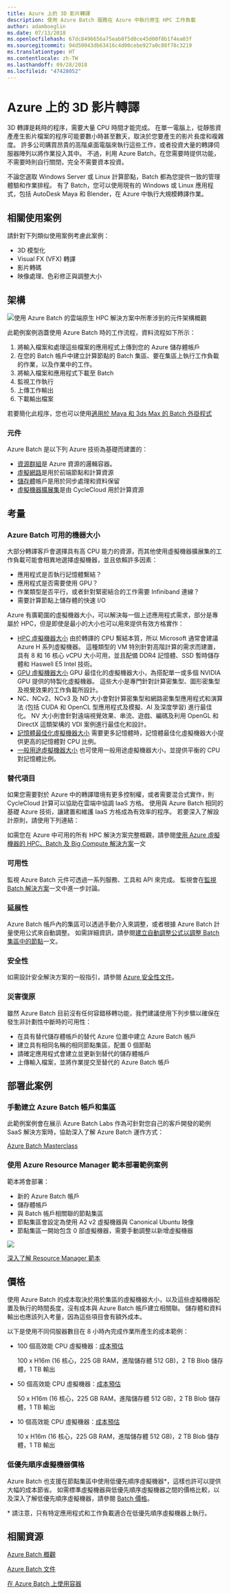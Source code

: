 ```yaml
---
title: Azure 上的 3D 影片轉譯
description: 使用 Azure Batch 服務在 Azure 中執行原生 HPC 工作負載
author: adamboeglin
ms.date: 07/13/2018
ms.openlocfilehash: 67dc8496656a75eab8f5d0ce45d00f8b1f4ea03f
ms.sourcegitcommit: 94d50043db63416c4d00cebe927a0c88f78c3219
ms.translationtype: HT
ms.contentlocale: zh-TW
ms.lasthandoff: 09/28/2018
ms.locfileid: "47428052"
---
```

# <a name="3d-video-rendering-on-azure"></a>Azure 上的 3D 影片轉譯

3D 轉譯是耗時的程序，需要大量 CPU 時間才能完成。  在單一電腦上，從靜態資產產生影片檔案的程序可能要數小時甚至數天，取決於您要產生的影片長度和複雜度。  許多公司購買昂貴的高階桌面電腦來執行這些工作，或者投資大量的轉譯伺服器陣列以將作業投入其中。  不過，利用 Azure Batch，在您需要時提供功能，不需要時則自行關閉，完全不需要資本投資。

不論您選取 Windows Server 或 Linux 計算節點，Batch 都為您提供一致的管理體驗和作業排程。 有了 Batch，您可以使用現有的 Windows 或 Linux 應用程式，包括 AutoDesk Maya 和 Blender，在 Azure 中執行大規模轉譯作業。

## <a name="related-use-cases"></a>相關使用案例

請針對下列類似使用案例考慮此案例：

* 3D 模型化
* Visual FX (VFX) 轉譯
* 影片轉碼
* 映像處理、色彩修正與調整大小

## <a name="architecture"></a>架構

![使用 Azure Batch 的雲端原生 HPC 解決方案中所牽涉到的元件架構概觀][architecture]

此範例案例涵蓋使用 Azure Batch 時的工作流程，資料流程如下所示：

1. 將輸入檔案和處理這些檔案的應用程式上傳到您的 Azure 儲存體帳戶
2. 在您的 Batch 帳戶中建立計算節點的 Batch 集區、要在集區上執行工作負載的作業，以及作業中的工作。
3. 將輸入檔案和應用程式下載至 Batch
4. 監視工作執行
5. 上傳工作輸出
6. 下載輸出檔案

若要簡化此程序，您也可以使用[適用於 Maya 和 3ds Max 的 Batch 外掛程式][batch-plugins]

### <a name="components"></a>元件

Azure Batch 是以下列 Azure 技術為基礎而建置的：

* [資源群組][resource-groups]是 Azure 資源的邏輯容器。
* [虛擬網路][vnet]是用於前端節點和計算資源
* [儲存體][storage]帳戶是用於同步處理和資料保留
* [虛擬機器擴展集][vmss]是由 CycleCloud 用於計算資源

## <a name="considerations"></a>考量

### <a name="machine-sizes-available-for-azure-batch"></a>Azure Batch 可用的機器大小

大部分轉譯客戶會選擇具有高 CPU 能力的資源，而其他使用虛擬機器擴展集的工作負載可能會相異地選擇虛擬機器，並且依賴許多因素：

* 應用程式是否執行記憶體繫結？
* 應用程式是否需要使用 GPU？ 
* 作業類型是否平行，或者針對緊密結合的工作需要 Infiniband 連線？
* 需要計算節點上儲存體的快速 I/O

Azure 有廣範圍的虛擬機器大小，可以解決每一個上述應用程式需求，部分是專屬於 HPC，但是即使是最小的大小也可以用來提供有效方格實作：

* [HPC 虛擬機器大小][compute-hpc] 由於轉譯的 CPU 繫結本質，所以 Microsoft 通常會建議 Azure H 系列虛擬機器。  這種類型的 VM 特別針對高階計算的需求而建置，具有 8 和 16 核心 vCPU 大小可用，並且配備 DDR4 記憶體、SSD 暫時儲存體和 Haswell E5 Intel 技術。
* [GPU 虛擬機器大小][compute-gpu] GPU 最佳化的虛擬機器大小，為搭配單一或多個 NVIDIA GPU 提供的特製化虛擬機器。 這些大小是專門針對計算密集型、圖形密集型及視覺效果的工作負載所設計。
* NC、NCv2、NCv3 及 ND 大小會對計算密集型和網路密集型應用程式和演算法 (包括 CUDA 和 OpenCL 型應用程式及模擬、AI 及深度學習) 進行最佳化。 NV 大小則會針對遠端視覺效果、串流、遊戲、編碼及利用 OpenGL 和 DirectX 這類架構的 VDI 案例進行最佳化和設計。
* [記憶體最佳化虛擬機器大小][compute-memory] 需要更多記憶體時，記憶體最佳化虛擬機器大小提供更高的記憶體對 CPU 比例。
* [一般用途虛擬機器大小][compute-general] 也可使用一般用途虛擬機器大小，並提供平衡的 CPU 對記憶體比例。

### <a name="alternatives"></a>替代項目

如果您需要對於 Azure 中的轉譯環境有更多控制權，或者需要混合式實作，則 CycleCloud 計算可以協助在雲端中協調 IaaS 方格。 使用與 Azure Batch 相同的基礎 Azure 技術，讓建置和維護 IaaS 方格成為有效率的程序。 若要深入了解設計原則，請使用下列連結：

如需您在 Azure 中可用的所有 HPC 解決方案完整概觀，請參閱[使用 Azure 虛擬機器的 HPC、Batch 及 Big Compute 解決方案][hpc-alt-solutions]一文

### <a name="availability"></a>可用性

監視 Azure Batch 元件可透過一系列服務、工具和 API 來完成。 監視會在[監視 Batch 解決方案][batch-monitor]一文中進一步討論。

### <a name="scalability"></a>延展性

Azure Batch 帳戶內的集區可以透過手動介入來調整，或者根據 Azure Batch 計量使用公式來自動調整。 如需詳細資訊，請參閱[建立自動調整公式以調整 Batch 集區中的節點][batch-scaling]一文。

### <a name="security"></a>安全性

如需設計安全解決方案的一般指引，請參閱 [Azure 安全性文件][security]。

### <a name="resiliency"></a>災害復原

雖然 Azure Batch 目前沒有任何容錯移轉功能，我們建議使用下列步驟以確保在發生非計劃性中斷時的可用性：

* 在具有替代儲存體帳戶的替代 Azure 位置中建立 Azure Batch 帳戶
* 建立具有相同名稱的相同節點集區，配置 0 個節點
* 請確定應用程式會建立並更新到替代的儲存體帳戶
* 上傳輸入檔案，並將作業提交至替代的 Azure Batch 帳戶

## <a name="deploy-this-scenario"></a>部署此案例

### <a name="creating-an-azure-batch-account-and-pools-manually"></a>手動建立 Azure Batch 帳戶和集區

此範例案例會在展示 Azure Batch Labs 作為可針對您自己的客戶開發的範例 SaaS 解決方案時，協助深入了解 Azure Batch 運作方式：

[Azure Batch Masterclass][batch-labs-masterclass]

### <a name="deploying-the-sample-scenario-using-an-azure-resource-manager-template"></a>使用 Azure Resource Manager 範本部署範例案例

範本將會部署：

* 新的 Azure Batch 帳戶
* 儲存體帳戶
* 與 Batch 帳戶相關聯的節點集區
* 節點集區會設定為使用 A2 v2 虛擬機器與 Canonical Ubuntu 映像
* 節點集區一開始包含 0 部虛擬機器，需要手動調整以新增虛擬機器

<a href="https://portal.azure.com/#create/Microsoft.Template/uri/https%3A%2F%2Fraw.githubusercontent.com%2Fmspnp%2Fsolution-architectures%2Fmaster%2Fhpc%2Fbatchcreatewithpools.json" target="_blank">
    <img src="https://azuredeploy.net/deploybutton.png"/>
</a>

[深入了解 Resource Manager 範本][azure-arm-templates]

## <a name="pricing"></a>價格

使用 Azure Batch 的成本取決於用於集區的虛擬機器大小，以及這些虛擬機器配置及執行的時間長度，沒有成本與 Azure Batch 帳戶建立相關聯。 儲存體和資料輸出也應該列入考量，因為這些項目會有額外成本。

以下是使用不同伺服器數目在 8 小時內完成作業所產生的成本範例：

* 100 個高效能 CPU 虛擬機器：[成本預估][hpc-est-high]

  100 x H16m (16 核心，225 GB RAM，進階儲存體 512 GB)，2 TB Blob 儲存體，1 TB 輸出

* 50 個高效能 CPU 虛擬機器：[成本預估][hpc-est-med]

  50 x H16m (16 核心，225 GB RAM，進階儲存體 512 GB)，2 TB Blob 儲存體，1 TB 輸出

* 10 個高效能 CPU 虛擬機器：[成本預估][hpc-est-low]
  
  10 x H16m (16 核心，225 GB RAM，進階儲存體 512 GB)，2 TB Blob 儲存體，1 TB 輸出

### <a name="low-priority-vm-pricing"></a>低優先順序虛擬機器價格

Azure Batch 也支援在節點集區中使用低優先順序虛擬機器*，這樣也許可以提供大幅的成本節省。 如需標準虛擬機器與低優先順序虛擬機器之間的價格比較，以及深入了解低優先順序虛擬機器，請參閱 [Batch 價格][batch-pricing]。

\* 請注意，只有特定應用程式和工作負載適合在低優先順序虛擬機器上執行。

## <a name="related-resources"></a>相關資源

[Azure Batch 概觀][batch-overview]

[Azure Batch 文件][batch-doc]

[在 Azure Batch 上使用容器][batch-containers]

<!-- links -->
[architecture]: ./media/native-hpc-ref-arch.png
[resource-groups]: /azure/azure-resource-manager/resource-group-overview
[security]: /azure/security/
[resiliency]: /azure/architecture/resiliency/
[scalability]: /azure/architecture/checklist/scalability
[vmss]: /azure/virtual-machine-scale-sets/overview
[vnet]: /azure/virtual-network/virtual-networks-overview
[storage]: https://azure.microsoft.com/services/storage/
[batch]: https://azure.microsoft.com/services/batch/
[batch-arch]: https://azure.microsoft.com/solutions/architecture/big-compute-with-azure-batch/
[compute-hpc]: /azure/virtual-machines/windows/sizes-hpc
[compute-gpu]: /azure/virtual-machines/windows/sizes-gpu
[compute-compute]: /azure/virtual-machines/windows/sizes-compute
[compute-memory]: /azure/virtual-machines/windows/sizes-memory
[compute-general]: /azure/virtual-machines/windows/sizes-general
[compute-storage]: /azure/virtual-machines/windows/sizes-storage
[compute-acu]: /azure/virtual-machines/windows/acu
[compute=benchmark]: /azure/virtual-machines/windows/compute-benchmark-scores
[hpc-est-high]: https://azure.com/e/9ac25baf44ef49c3a6b156935ee9544c
[hpc-est-med]: https://azure.com/e/0286f1d6f6784310af4dcda5aec8c893
[hpc-est-low]: https://azure.com/e/e39afab4e71949f9bbabed99b428ba4a
[batch-labs-masterclass]: https://github.com/azurebigcompute/BigComputeLabs/tree/master/Azure%20Batch%20Masterclass%20Labs
[batch-scaling]: /azure/batch/batch-automatic-scaling
[hpc-alt-solutions]: /azure/virtual-machines/linux/high-performance-computing?toc=%2fazure%2fbatch%2ftoc.json
[batch-monitor]: /azure/batch/monitoring-overview
[batch-pricing]: https://azure.microsoft.com/en-gb/pricing/details/batch/
[batch-doc]: /azure/batch/
[batch-overview]: https://azure.microsoft.com/services/batch/
[batch-containers]: https://github.com/Azure/batch-shipyard
[azure-arm-templates]: /azure/azure-resource-manager/resource-group-overview#template-deployment
[batch-plugins]: /azure/batch/batch-rendering-service#options-for-submitting-a-render-job